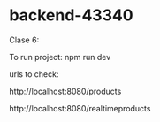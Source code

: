 # backend-43340

Clase 6:

To run project: 
npm run dev

urls to check:

http://localhost:8080/products

http://localhost:8080/realtimeproducts
